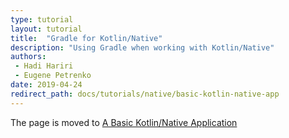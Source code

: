 ```yaml
---
type: tutorial
layout: tutorial
title:  "Gradle for Kotlin/Native"
description: "Using Gradle when working with Kotlin/Native"
authors: 
 - Hadi Hariri
 - Eugene Petrenko 
date: 2019-04-24
redirect_path: docs/tutorials/native/basic-kotlin-native-app
---
```



The page is moved to [A Basic Kotlin/Native Application](basic-kotlin-native-app.html)

